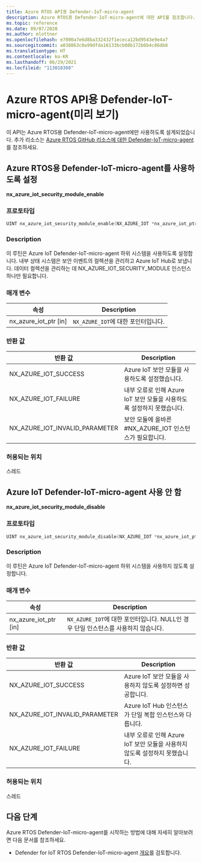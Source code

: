 ```yaml
---
title: Azure RTOS API용 Defender-IoT-micro-agent
description: Azure RTOS용 Defender-IoT-micro-agent에 대한 API를 참조합니다.
ms.topic: reference
ms.date: 09/07/2020
ms.author: mlottner
ms.openlocfilehash: e7000a7e6d8ba332432f1ececa12bd9543e9e4a7
ms.sourcegitcommit: a038863c0a99dfda16133bcb08b172b6b4c86db8
ms.translationtype: HT
ms.contentlocale: ko-KR
ms.lasthandoff: 06/29/2021
ms.locfileid: "113018308"
---
```

# <a name="defender-iot-micro-agent-for-azure-rtos-api-preview"></a>Azure RTOS API용 Defender-IoT-micro-agent(미리 보기)

이 API는 Azure RTOS용 Defender-IoT-micro-agent에만 사용하도록 설계되었습니다. 추가 리소스는 [Azure RTOS GitHub 리소스에 대한 Defender-IoT-micro-agent](https://github.com/azure-rtos/azure-iot-preview/releases)를 참조하세요. 

## <a name="enable-defender-iot-micro-agent-for-azure-rtos"></a>Azure RTOS용 Defender-IoT-micro-agent를 사용하도록 설정

**nx_azure_iot_security_module_enable**

### <a name="prototype"></a>프로토타입

```c
UINT nx_azure_iot_security_module_enable(NX_AZURE_IOT *nx_azure_iot_ptr);
```

### <a name="description"></a>Description

이 루틴은 Azure IoT Defender-IoT-micro-agent 하위 시스템을 사용하도록 설정합니다. 내부 상태 시스템은 보안 이벤트의 컬렉션을 관리하고 Azure IoT Hub로 보냅니다. 데이터 컬렉션을 관리하는 데 NX_AZURE_IOT_SECURITY_MODULE 인스턴스 하나만 필요합니다.

### <a name="parameters"></a>매개 변수

| 속성 | Description |
|---------|---------|
| nx_azure_iot_ptr  [in]    | `NX_AZURE_IOT`에 대한 포인터입니다.  |

### <a name="return-values"></a>반환 값

|반환 값  |Description |
|---------|---------|
|NX_AZURE_IOT_SUCCESS|   Azure IoT 보안 모듈을 사용하도록 설정했습니다.     |
|NX_AZURE_IOT_FAILURE   |  내부 오류로 인해 Azure IoT 보안 모듈을 사용하도록 설정하지 못했습니다.    |
|NX_AZURE_IOT_INVALID_PARAMETER   |  보안 모듈에 올바른 #NX_AZURE_IOT 인스턴스가 필요합니다.      |

### <a name="allowed-from"></a>허용되는 위치

스레드

## <a name="disable-azure-iot-defender-iot-micro-agent"></a>Azure IoT Defender-IoT-micro-agent 사용 안 함

**nx_azure_iot_security_module_disable**


### <a name="prototype"></a>프로토타입

```c
UINT nx_azure_iot_security_module_disable(NX_AZURE_IOT *nx_azure_iot_ptr);
```

### <a name="description"></a>Description

이 루틴은 Azure IoT Defender-IoT-micro-agent 하위 시스템을 사용하지 않도록 설정합니다.

### <a name="parameters"></a>매개 변수

| 속성 | Description |
|---------|---------|
| nx_azure_iot_ptr  [in]    | `NX_AZURE_IOT`에 대한 포인터입니다. NULL인 경우 단일 인스턴스를 사용하지 않습니다. |

### <a name="return-values"></a>반환 값

|반환 값  |Description |
|---------|---------|
|NX_AZURE_IOT_SUCCESS     |   Azure IoT 보안 모듈을 사용하지 않도록 설정하면 성공합니다.      |
|NX_AZURE_IOT_INVALID_PARAMETER   |  Azure IoT Hub 인스턴스가 단일 복합 인스턴스와 다릅니다.       |
|NX_AZURE_IOT_FAILURE    |  내부 오류로 인해 Azure IoT 보안 모듈을 사용하지 않도록 설정하지 못했습니다.       |

### <a name="allowed-from"></a>허용되는 위치

스레드


## <a name="next-steps"></a>다음 단계

Azure RTOS Defender-IoT-micro-agent를 시작하는 방법에 대해 자세히 알아보려면 다음 문서를 참조하세요.

- Defender for IoT RTOS Defender-IoT-micro-agent [개요](iot-security-azure-rtos.md)를 검토합니다.

